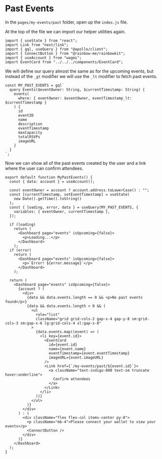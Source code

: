 # Past Events

In the `pages/my-events/past` folder, open up the `index.js` file.

At the top of the file we can import our helper utilities again.

```
import { useState } from "react";
import Link from "next/link";
import { gql, useQuery } from "@apollo/client";
import { ConnectButton } from "@rainbow-me/rainbowkit";
import { useAccount } from "wagmi";
import EventCard from "../../../components/EventCard";
```

We will define our query almost the same as for the upcoming events, but instead of the `_gt` modifier we will use the `_lt` modifier to fetch past events.

```
const MY_PAST_EVENTS = gql`
  query Events($eventOwner: String, $currentTimestamp: String) {
    events(
      where: { eventOwner: $eventOwner, eventTimestamp_lt: $currentTimestamp }
    ) {
      id
      eventID
      name
      description
      eventTimestamp
      maxCapacity
      totalRSVPs
      imageURL
    }
  }
`;
```

Now we can show all of the past events created by the user and a link where the user can confirm attendees.

```
export default function MyPastEvents() {
  const { data: account } = useAccount();

  const eventOwner = account ? account.address.toLowerCase() : "";
  const [currentTimestamp, setEventTimestamp] = useState(
    new Date().getTime().toString()
  );
  const { loading, error, data } = useQuery(MY_PAST_EVENTS, {
    variables: { eventOwner, currentTimestamp },
  });

  if (loading)
    return (
      <Dashboard page="events" isUpcoming={false}>
        <p>Loading...</p>
      </Dashboard>
    );
  if (error)
    return (
      <Dashboard page="events" isUpcoming={false}>
        <p>`Error! ${error.message}`</p>
      </Dashboard>
    );

  return (
    <Dashboard page="events" isUpcoming={false}>
      {account ? (
        <div>
          {data && data.events.length == 0 && <p>No past events found</p>}
          {data && data.events.length > 0 && (
            <ul
              role="list"
              className="grid grid-cols-2 gap-x-4 gap-y-8 sm:grid-cols-3 sm:gap-x-6 lg:grid-cols-4 xl:gap-x-8"
            >
              {data.events.map((event) => (
                <li key={event.id}>
                  <EventCard
                    id={event.id}
                    name={event.name}
                    eventTimestamp={event.eventTimestamp}
                    imageURL={event.imageURL}
                  />
                  <Link href={`/my-events/past/${event.id}`}>
                    <a className="text-indigo-800 text-sm truncate hover:underline">
                      Confirm attendees
                    </a>
                  </Link>
                </li>
              ))}
            </ul>
          )}
        </div>
      ) : (
        <div className="flex flex-col items-center py-8">
          <p className="mb-4">Please connect your wallet to view your events</p>
          <ConnectButton />
        </div>
      )}
    </Dashboard>
  );
}
```
